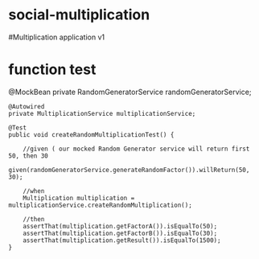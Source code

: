 # social-multiplication
#Multiplication application v1
# function test
 @MockBean
    private RandomGeneratorService randomGeneratorService;

    @Autowired
    private MultiplicationService multiplicationService;

    @Test
    public void createRandomMultiplicationTest() {

        //given ( our mocked Random Generator service will return first 50, then 30
        given(randomGeneratorService.generateRandomFactor()).willReturn(50, 30);

        //when
        Multiplication multiplication = multiplicationService.createRandomMultiplication();

        //then
        assertThat(multiplication.getFactorA()).isEqualTo(50);
        assertThat(multiplication.getFactorB()).isEqualTo(30);
        assertThat(multiplication.getResult()).isEqualTo(1500);
    }
